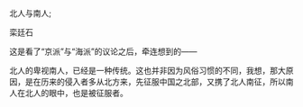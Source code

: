 北人与南人;

栾廷石

  

这是看了“京派”与“海派”的议论之后，牵连想到的——

北人的卑视南人，已经是一种传统。这也并非因为风俗习惯的不同，我想，那大原因，是在历来的侵入者多从北方来，先征服中国之北部，又携了北人南征，所以南人在北人的眼中，也是被征服者。